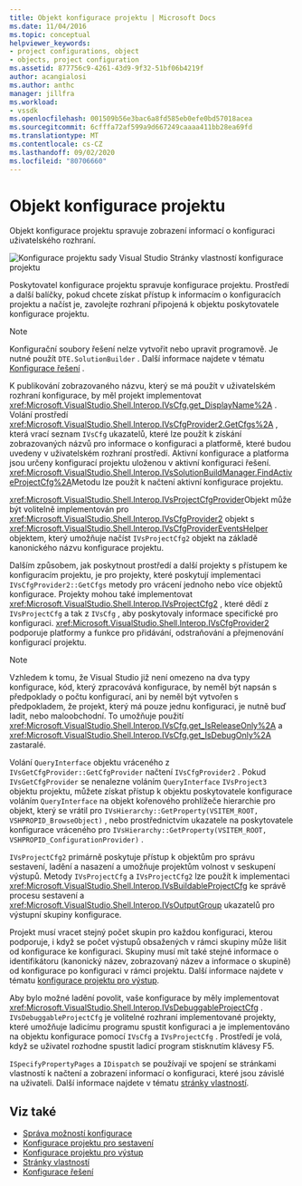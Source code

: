 ```yaml
---
title: Objekt konfigurace projektu | Microsoft Docs
ms.date: 11/04/2016
ms.topic: conceptual
helpviewer_keywords:
- project configurations, object
- objects, project configuration
ms.assetid: 877756c9-4261-43d9-9f32-51bf06b4219f
author: acangialosi
ms.author: anthc
manager: jillfra
ms.workload:
- vssdk
ms.openlocfilehash: 001509b56e3bac6a8fd585eb0efe0bd57018acea
ms.sourcegitcommit: 6cfffa72af599a9d667249caaaa411bb28ea69fd
ms.translationtype: MT
ms.contentlocale: cs-CZ
ms.lasthandoff: 09/02/2020
ms.locfileid: "80706660"
---
```

# <a name="project-configuration-object"></a>Objekt konfigurace projektu
Objekt konfigurace projektu spravuje zobrazení informací o konfiguraci uživatelského rozhraní.

 ![Konfigurace projektu sady Visual Studio](../../extensibility/internals/media/vsprojectcfg.gif "vsProjectCfg") Stránky vlastností konfigurace projektu

 Poskytovatel konfigurace projektu spravuje konfigurace projektu. Prostředí a další balíčky, pokud chcete získat přístup k informacím o konfiguracích projektu a načíst je, zavolejte rozhraní připojená k objektu poskytovatele konfigurace projektu.

> [!NOTE]
> Konfigurační soubory řešení nelze vytvořit nebo upravit programově. Je nutné použít `DTE.SolutionBuilder` . Další informace najdete v tématu [Konfigurace řešení](../../extensibility/internals/solution-configuration.md) .

 K publikování zobrazovaného názvu, který se má použít v uživatelském rozhraní konfigurace, by měl projekt implementovat <xref:Microsoft.VisualStudio.Shell.Interop.IVsCfg.get_DisplayName%2A> . Volání prostředí <xref:Microsoft.VisualStudio.Shell.Interop.IVsCfgProvider2.GetCfgs%2A> , která vrací seznam `IVsCfg` ukazatelů, které lze použít k získání zobrazovaných názvů pro informace o konfiguraci a platformě, které budou uvedeny v uživatelském rozhraní prostředí. Aktivní konfigurace a platforma jsou určeny konfigurací projektu uloženou v aktivní konfiguraci řešení. <xref:Microsoft.VisualStudio.Shell.Interop.IVsSolutionBuildManager.FindActiveProjectCfg%2A>Metodu lze použít k načtení aktivní konfigurace projektu.

 <xref:Microsoft.VisualStudio.Shell.Interop.IVsProjectCfgProvider>Objekt může být volitelně implementován pro <xref:Microsoft.VisualStudio.Shell.Interop.IVsCfgProvider2> objekt s <xref:Microsoft.VisualStudio.Shell.Interop.IVsCfgProviderEventsHelper> objektem, který umožňuje načíst `IVsProjectCfg2` objekt na základě kanonického názvu konfigurace projektu.

 Dalším způsobem, jak poskytnout prostředí a další projekty s přístupem ke konfiguracím projektu, je pro projekty, které poskytují implementaci `IVsCfgProvider2::GetCfgs` metody pro vrácení jednoho nebo více objektů konfigurace. Projekty mohou také implementovat <xref:Microsoft.VisualStudio.Shell.Interop.IVsProjectCfg2> , které dědí z `IVsProjectCfg` a tak z `IVsCfg` , aby poskytovaly informace specifické pro konfiguraci. <xref:Microsoft.VisualStudio.Shell.Interop.IVsCfgProvider2> podporuje platformy a funkce pro přidávání, odstraňování a přejmenování konfigurací projektu.

> [!NOTE]
> Vzhledem k tomu, že Visual Studio již není omezeno na dva typy konfigurace, kód, který zpracovává konfigurace, by neměl být napsán s předpoklady o počtu konfigurací, ani by neměl být vytvořen s předpokladem, že projekt, který má pouze jednu konfiguraci, je nutně buď ladit, nebo maloobchodní. To umožňuje použití <xref:Microsoft.VisualStudio.Shell.Interop.IVsCfg.get_IsReleaseOnly%2A> a <xref:Microsoft.VisualStudio.Shell.Interop.IVsCfg.get_IsDebugOnly%2A> zastaralé.

 Volání `QueryInterface` objektu vráceného z `IVsGetCfgProvider::GetCfgProvider` načtení `IVsCfgProvider2` . Pokud `IVsGetCfgProvider` se nenalezne voláním `QueryInterface` `IVsProject3` objektu projektu, můžete získat přístup k objektu poskytovatele konfigurace voláním `QueryInterface` na objekt kořenového prohlížeče hierarchie pro objekt, který se vrátil pro `IVsHierarchy::GetProperty(VSITEM_ROOT, VSHPROPID_BrowseObject)` , nebo prostřednictvím ukazatele na poskytovatele konfigurace vráceného pro `IVsHierarchy::GetProperty(VSITEM_ROOT, VSHPROPID_ConfigurationProvider)` .

 `IVsProjectCfg2` primárně poskytuje přístup k objektům pro správu sestavení, ladění a nasazení a umožňuje projektům volnost v seskupení výstupů. Metody `IVsProjectCfg` a `IVsProjectCfg2` lze použít k implementaci <xref:Microsoft.VisualStudio.Shell.Interop.IVsBuildableProjectCfg> ke správě procesu sestavení a <xref:Microsoft.VisualStudio.Shell.Interop.IVsOutputGroup> ukazatelů pro výstupní skupiny konfigurace.

 Projekt musí vracet stejný počet skupin pro každou konfiguraci, kterou podporuje, i když se počet výstupů obsažených v rámci skupiny může lišit od konfigurace ke konfiguraci. Skupiny musí mít také stejné informace o identifikátoru (kanonický název, zobrazovaný název a informace o skupině) od konfigurace po konfiguraci v rámci projektu. Další informace najdete v tématu [konfigurace projektu pro výstup](../../extensibility/internals/project-configuration-for-output.md).

 Aby bylo možné ladění povolit, vaše konfigurace by měly implementovat <xref:Microsoft.VisualStudio.Shell.Interop.IVsDebuggableProjectCfg> . `IVsDebuggableProjectCfg` je volitelné rozhraní implementované projekty, které umožňuje ladicímu programu spustit konfiguraci a je implementováno na objektu konfigurace pomocí `IVsCfg` a `IVsProjectCfg` . Prostředí je volá, když se uživatel rozhodne spustit ladicí program stisknutím klávesy F5.

 `ISpecifyPropertyPages` a `IDispatch` se používají ve spojení se stránkami vlastností k načtení a zobrazení informací o konfiguraci, které jsou závislé na uživateli. Další informace najdete v tématu [stránky vlastností](../../extensibility/internals/property-pages.md).

## <a name="see-also"></a>Viz také
- [Správa možností konfigurace](../../extensibility/internals/managing-configuration-options.md)
- [Konfigurace projektu pro sestavení](../../extensibility/internals/project-configuration-for-building.md)
- [Konfigurace projektu pro výstup](../../extensibility/internals/project-configuration-for-output.md)
- [Stránky vlastností](../../extensibility/internals/property-pages.md)
- [Konfigurace řešení](../../extensibility/internals/solution-configuration.md)
